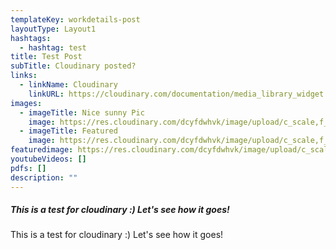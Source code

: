 ```yaml
---
templateKey: workdetails-post
layoutType: Layout1
hashtags:
  - hashtag: test
title: Test Post
subTitle: Cloudinary posted?
links:
  - linkName: Cloudinary
    linkURL: https://cloudinary.com/documentation/media_library_widget
images:
  - imageTitle: Nice sunny Pic
    image: https://res.cloudinary.com/dcyfdwhvk/image/upload/c_scale,f_auto,q_auto,w_160/v1627916672/pre8_h8frtk.jpg
  - imageTitle: Featured
    image: https://res.cloudinary.com/dcyfdwhvk/image/upload/c_scale,f_auto,q_auto,w_160/v1611757624/e1l2tffm2fec8peobufw.jpg
featuredimage: https://res.cloudinary.com/dcyfdwhvk/image/upload/c_scale,f_auto,q_auto,w_160/v1611757624/e1l2tffm2fec8peobufw.jpg
youtubeVideos: []
pdfs: []
description: ""
---
```

##### **This is a test for cloudinary :) Let's see how it goes!**

This is a test for cloudinary :) Let's see how it goes!